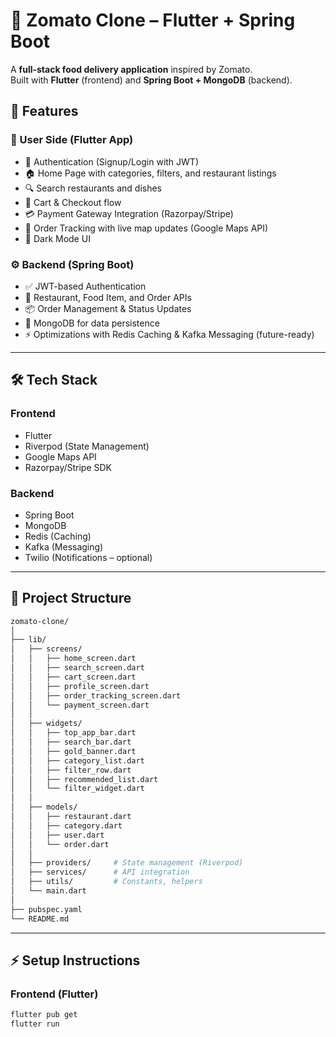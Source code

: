 # 🍴 Zomato Clone – Flutter + Spring Boot

A **full-stack food delivery application** inspired by Zomato.  
Built with **Flutter** (frontend) and **Spring Boot + MongoDB** (backend).

## 🚀 Features

### 👤 User Side (Flutter App)
- 🔐 Authentication (Signup/Login with JWT)
- 🏠 Home Page with categories, filters, and restaurant listings
- 🔍 Search restaurants and dishes
- 🛒 Cart & Checkout flow
- 💳 Payment Gateway Integration (Razorpay/Stripe)
- 📍 Order Tracking with live map updates (Google Maps API)
- 🌙 Dark Mode UI

### ⚙️ Backend (Spring Boot)
- ✅ JWT-based Authentication
- 🍔 Restaurant, Food Item, and Order APIs
- 📦 Order Management & Status Updates
- 💾 MongoDB for data persistence
- ⚡ Optimizations with Redis Caching & Kafka Messaging (future-ready)

---

## 🛠️ Tech Stack

### Frontend
- Flutter
- Riverpod (State Management)
- Google Maps API
- Razorpay/Stripe SDK

### Backend
- Spring Boot
- MongoDB
- Redis (Caching)
- Kafka (Messaging)
- Twilio (Notifications – optional)

---

## 📂 Project Structure

```bash
zomato-clone/
│
├── lib/
│   ├── screens/
│   │   ├── home_screen.dart
│   │   ├── search_screen.dart
│   │   ├── cart_screen.dart
│   │   ├── profile_screen.dart
│   │   ├── order_tracking_screen.dart
│   │   └── payment_screen.dart
│   │
│   ├── widgets/
│   │   ├── top_app_bar.dart
│   │   ├── search_bar.dart
│   │   ├── gold_banner.dart
│   │   ├── category_list.dart
│   │   ├── filter_row.dart
│   │   ├── recommended_list.dart
│   │   └── filter_widget.dart
│   │
│   ├── models/
│   │   ├── restaurant.dart
│   │   ├── category.dart
│   │   ├── user.dart
│   │   └── order.dart
│   │
│   ├── providers/     # State management (Riverpod)
│   ├── services/      # API integration
│   ├── utils/         # Constants, helpers
│   └── main.dart
│
├── pubspec.yaml
└── README.md
```

---

## ⚡ Setup Instructions

### Frontend (Flutter)
```bash
flutter pub get
flutter run
```
